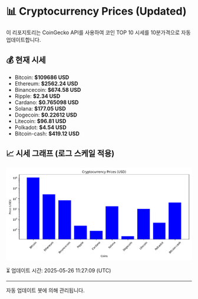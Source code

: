 
# 📊 Cryptocurrency Prices (Updated)

이 리포지토리는 CoinGecko API를 사용하여 코인 TOP 10 시세를 10분가격으로 자동 업데이트합니다.

## 💰 현재 시세
- Bitcoin: **$109686 USD**
- Ethereum: **$2562.24 USD**
- Binancecoin: **$674.58 USD**
- Ripple: **$2.34 USD**
- Cardano: **$0.765098 USD**
- Solana: **$177.05 USD**
- Dogecoin: **$0.22612 USD**
- Litecoin: **$96.81 USD**
- Polkadot: **$4.54 USD**
- Bitcoin-cash: **$419.12 USD**

## 📈 시세 그래프 (로그 스케일 적용)
![Crypto Prices](crypto_prices.png)

⏳ 업데이트 시간: 2025-05-26 11:27:09 (UTC)

---
자동 업데이트 봇에 의해 관리됩니다.
